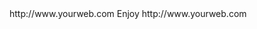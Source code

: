 <? xml version="1.0" ?>
<rss version="2.0">
<channel>
<title>*Freemedia News*</title>
<description></description>
<link>http://www.yourweb.com</link>
<item>
<title>****** Update Server back online soon ****** Please install your device buffer settings its under Freemedia updates******</title>
<description> Enjoy </description>
<link>http://www.yourweb.com</link>
</channel>
</rss>
